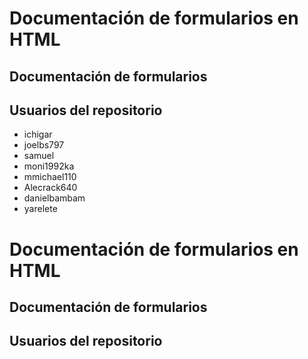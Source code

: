 # Documentación de formularios en HTML

## Documentación de formularios

## Usuarios del repositorio

* ichigar
* joelbs797
* samuel
* moni1992ka
* mmichael110
* Alecrack640
* danielbambam
* yarelete

# Documentación de formularios en HTML

## Documentación de formularios

## Usuarios del repositorio

